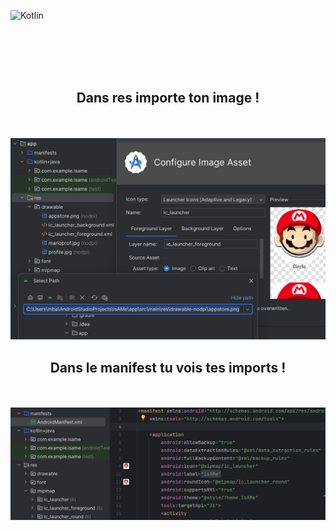 ![Kotlin](https://img.shields.io/badge/kotlin-%237F52FF.svg?style=for-the-badge&logo=kotlin&logoColor=white)


<br><br><br><br>


<div align="center">
        <h2> Dans res importe ton image ! </h2><br><br>
        <img src="./launcher_icon.png">
</div>

<div align="center">
        <h2> Dans le manifest tu vois tes imports ! </h2><br><br>
        <img src="./manifest.png">
</div>





